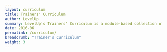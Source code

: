 ```yaml
---
layout: curriculum
title: Trainers' Curriculum
author: LevelUp
summary: LevelUp's Trainers' Curriculum is a module-based collection of training sessions, field-tested and documented by a growing number of fellow digital security trainers, and gathered here to share with the wider global network of trainers. An open and participatory dynamic sets the tone for a training space that is more conducive to learning in general, and specifically to adult learning. The session modules within the LevelUp curriculum are designed to support just such an environment for your events.
date: 2016-06
permalink: /curriculum/
breadcrumb: "Trainer's Curriculum"
weight: 3
---
```

